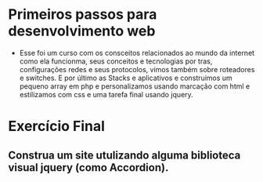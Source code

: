 # Primeiros passos para desenvolvimento web
 * Esse foi um curso com os consceitos relacionados ao mundo da internet
   como ela funcionma, seus conceitos e tecnologias por tras, configurações
   redes e seus protocolos, vimos também sobre roteadores e switches.
   E por último as Stacks e aplicativos e construimos um pequeno array em php
   e personalizamos usando marcação com html e estilizamos com css e uma tarefa
   final usando jquery.

# Exercício Final
## Construa um site utulizando alguma biblioteca visual jquery (como Accordion).
